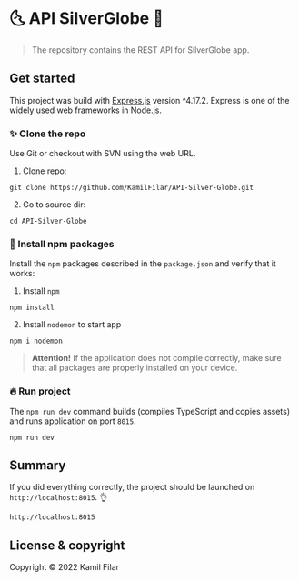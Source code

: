# :last_quarter_moon_with_face: API SilverGlobe :first_quarter_moon_with_face:
> The repository contains the REST API for SilverGlobe app.


## Get started
This project was build with [Express.js](https://expressjs.com) version ^4.17.2. Express is one of the widely used web frameworks in Node.js.

### :sparkles: Clone the repo
Use Git or checkout with SVN using the web URL.
1. Clone repo:
```
git clone https://github.com/KamilFilar/API-Silver-Globe.git
```
2. Go to source dir:
```
cd API-Silver-Globe
```

### :construction_worker: Install npm packages
Install the `npm` packages described in the `package.json` and verify that it works:
1. Install `npm`
```
npm install
```
2. Install `nodemon` to start app
```
npm i nodemon
```
> **Attention!** If the application does not compile correctly, make sure that all packages are properly installed on your device.


### :fire: Run project
The `npm run dev` command builds (compiles TypeScript and copies assets)  and runs application on port `8015`.
```
npm run dev
```


## Summary
If you did everything correctly, the project should be launched on `http://localhost:8015`. :ok_hand:
```
http://localhost:8015
```

## License & copyright
Copyright © 2022 Kamil Filar
